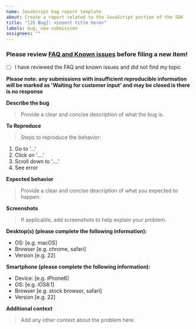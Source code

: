 ```yaml
---
name: JavaScript bug report template
about: Create a report related to the JavaScript portion of the SDK
title: "[JS Bug]: <insert title here>"
labels: bug, new submission
assignees: ""
---
```


### Please review [FAQ and Known issues](https://github.com/microsoft/live-share-sdk/issues/8) before filing a new item!

-   [ ] I have reviewed the FAQ and known issues and did not find my topic

**Please note: any submissions with insufficient reproducible information will be marked as 'Waiting for customer input' and may be closed is there is no response**

**Describe the bug**

> Provide a clear and concise description of what the bug is.

**To Reproduce**

> Steps to reproduce the behavior:

1. Go to '...'
2. Click on '....'
3. Scroll down to '....'
4. See error

**Expected behavior**

> Provide a clear and concise description of what you expected to happen.

**Screenshots**

> If applicable, add screenshots to help explain your problem.

**Desktop(s) (please complete the following information):**

-   OS: [e.g. macOS]
-   Browser [e.g. chrome, safari]
-   Version [e.g. 22]

**Smartphone (please complete the following information):**

-   Device: [e.g. iPhone6]
-   OS: [e.g. iOS8.1]
-   Browser [e.g. stock browser, safari]
-   Version [e.g. 22]

**Additional context**

> Add any other context about the problem here.
